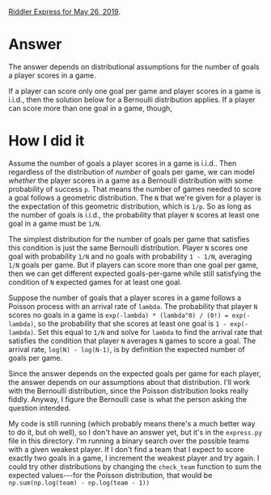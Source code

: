 [Riddler Express for May 26,
2019](https://fivethirtyeight.com/features/one-small-step-for-man-one-giant-coin-flip-for-mankind/).

# Answer

The answer depends on distributional assumptions for the number of goals a
player scores in a game.

If a player can score only one goal per game and player scores in a
game is i.i.d., then the solution below for a Bernoulli distribution applies.
If a player can score more than one goal in a game, though, 

# How I did it

Assume the number of goals a player scores in a game is i.i.d..  Then
regardless of the distribution of *number* of goals per game, we can model
*whether* the player scores in a game as a Bernoulli distribution with some
probability of success `p`.  That means the number of games needed to score a
goal follows a geometric distribution.  The `N` that we're given for a player
is the expectation of this geometric distribution, which is `1/p`.  So as
long as the number of goals is i.i.d., the probability that player `N` scores
at least one goal in a game must be `1/N`.

The simplest distribution for the number of goals per game that satisfies this
condition is just the same Bernoulli distribution.  Player `N` scores one goal
with probability `1/N` and no goals with probability `1 - 1/N`, averaging `1/N`
goals per game.  But if players can score more than one goal per game, then we
can get different expected goals-per-game while still satisfying the condition
of `N` expected games for at least one goal.  

Suppose the number of goals that a player scores in a game follows a Poisson
process with an arrival rate of `lambda`.  The probability that player `N`
scores no goals in a game is `exp(-lambda) * (lambda^0) / (0!) = exp(-lambda)`,
so the probability that she scores at least one goal is `1 - exp(-lambda)`.
Set this equal to `1/N` and solve for `lambda` to find the arrival rate that
satisfies the condition that player `N` averages `N` games to score a goal.
The arrival rate, `log(N) - log(N-1)`, is by definition the expected number of
goals per game.

Since the answer depends on the expected goals per game for each player, the
answer depends on our assumptions about that distribution.  I'll work with the
Bernoulli distribution, since the Poisson distribution looks really fiddly.
Anyway, I figure the Bernoulli case is what the person asking the question
intended.

My code is still running (which probably means there's a much better way to do
it, but oh well), so I don't have an answer yet, but it's in the `express.py`
file in this directory.  I'm running a binary search over the possible teams
with a given weakest player.  If I don't find a team that I expect to score
exactly two goals in a game, I increment the weakest player and try again.  I
could try other distributions by changing the `check_team` function to sum the
expected values---for the Poisson distribution, that would be
`np.sum(np.log(team) - np.log(team - 1))`
